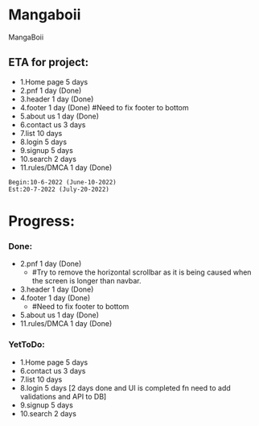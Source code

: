 # Mangaboii
MangaBoii
## ETA for project:
- 1.Home page 5 days
- 2.pnf 1 day (Done)
- 3.header 1 day (Done)
- 4.footer 1 day (Done) #Need to fix footer to bottom
- 5.about us 1 day (Done)
- 6.contact us 3 days
- 7.list 10 days
- 8.login 5 days
- 9.signup 5 days
- 10.search 2 days
- 11.rules/DMCA 1 day (Done)

```Total:35 days + 5 days for bug fix.
Begin:10-6-2022 (June-10-2022)
Est:20-7-2022 (July-20-2022)
```
# Progress:
### Done:
- 2.pnf 1 day (Done) 
    - #Try to remove the horizontal scrollbar as it is being caused when the screen is longer than navbar.
- 3.header 1 day (Done)
- 4.footer 1 day (Done) 
    - #Need to fix footer to bottom
- 5.about us 1 day (Done)
- 11.rules/DMCA 1 day (Done)

### YetToDo:
- 1.Home page 5 days
- 6.contact us 3 days
- 7.list 10 days
- 8.login 5 days [2 days done and UI is completed fn need to add validations and API to DB]
- 9.signup 5 days
- 10.search 2 days